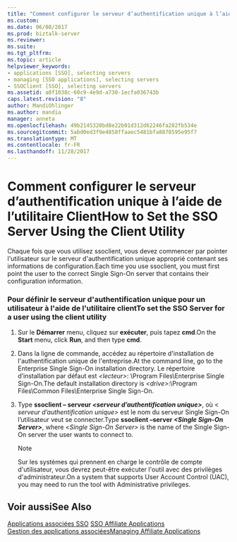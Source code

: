 ```yaml
---
title: "Comment configurer le serveur d’authentification unique à l’aide de l’utilitaire Client | Documents Microsoft"
ms.custom: 
ms.date: 06/08/2017
ms.prod: biztalk-server
ms.reviewer: 
ms.suite: 
ms.tgt_pltfrm: 
ms.topic: article
helpviewer_keywords:
- applications [SSO], selecting servers
- managing [SSO applications], selecting servers
- SSOClient [SSO], selecting servers
ms.assetid: a0f1038c-60c9-4e9d-a730-1ecfa036743b
caps.latest.revision: "8"
author: MandiOhlinger
ms.author: mandia
manager: anneta
ms.openlocfilehash: 49b2145320bd8e22b01d312d62246fa282fb534e
ms.sourcegitcommit: 5abd0ed3f9e4858ffaaec5481bfa8878595e95f7
ms.translationtype: MT
ms.contentlocale: fr-FR
ms.lasthandoff: 11/28/2017
---
```

# <a name="how-to-set-the-sso-server-using-the-client-utility"></a><span data-ttu-id="fe6ac-102">Comment configurer le serveur d’authentification unique à l’aide de l’utilitaire Client</span><span class="sxs-lookup"><span data-stu-id="fe6ac-102">How to Set the SSO Server Using the Client Utility</span></span>
<span data-ttu-id="fe6ac-103">Chaque fois que vous utilisez ssoclient, vous devez commencer par pointer l'utilisateur sur le serveur d'authentification unique approprié contenant ses informations de configuration.</span><span class="sxs-lookup"><span data-stu-id="fe6ac-103">Each time you use ssoclient, you must first point the user to the correct Single Sign-On server that contains their configuration information.</span></span>  
  
### <a name="to-set-the-sso-server-for-a-user-using-the-client-utility"></a><span data-ttu-id="fe6ac-104">Pour définir le serveur d'authentification unique pour un utilisateur à l'aide de l'utilitaire client</span><span class="sxs-lookup"><span data-stu-id="fe6ac-104">To set the SSO Server for a user using the client utility</span></span>  
  
1.  <span data-ttu-id="fe6ac-105">Sur le **Démarrer** menu, cliquez sur **exécuter**, puis tapez **cmd**.</span><span class="sxs-lookup"><span data-stu-id="fe6ac-105">On the **Start** menu, click **Run**, and then type **cmd**.</span></span>  
  
2.  <span data-ttu-id="fe6ac-106">Dans la ligne de commande, accédez au répertoire d'installation de l'authentification unique de l'entreprise.</span><span class="sxs-lookup"><span data-stu-id="fe6ac-106">At the command line, go to the Enterprise Single Sign-On installation directory.</span></span> <span data-ttu-id="fe6ac-107">Le répertoire d’installation par défaut est  *\<lecteur\>*: \Program Files\Enterprise Single Sign-On.</span><span class="sxs-lookup"><span data-stu-id="fe6ac-107">The default installation directory is *\<drive\>*:\Program Files\Common Files\Enterprise Single Sign-On.</span></span>  
  
3.  <span data-ttu-id="fe6ac-108">Type **ssoclient – serveur  *\<serveur d’authentification unique\>***, où \< *serveur d’authentification unique\>*  est le nom du serveur Single Sign-On l’utilisateur veut se connecter.</span><span class="sxs-lookup"><span data-stu-id="fe6ac-108">Type **ssoclient –server *\<Single Sign-On Server\>***, where \<*Single Sign-On Server\>* is the name of the Single Sign-On server the user wants to connect to.</span></span>  
  
    > [!NOTE]
    >  <span data-ttu-id="fe6ac-109">Sur les systèmes qui prennent en charge le contrôle de compte d'utilisateur, vous devrez peut-être exécuter l'outil avec des privilèges d'administrateur.</span><span class="sxs-lookup"><span data-stu-id="fe6ac-109">On a system that supports User Account Control (UAC), you may need to run the tool with Administrative privileges.</span></span>  
  
## <a name="see-also"></a><span data-ttu-id="fe6ac-110">Voir aussi</span><span class="sxs-lookup"><span data-stu-id="fe6ac-110">See Also</span></span>  
 <span data-ttu-id="fe6ac-111">[Applications associées SSO](../core/sso-affiliate-applications.md) </span><span class="sxs-lookup"><span data-stu-id="fe6ac-111">[SSO Affiliate Applications](../core/sso-affiliate-applications.md) </span></span>  
 [<span data-ttu-id="fe6ac-112">Gestion des applications associées</span><span class="sxs-lookup"><span data-stu-id="fe6ac-112">Managing Affiliate Applications</span></span>](../core/managing-affiliate-applications.md)